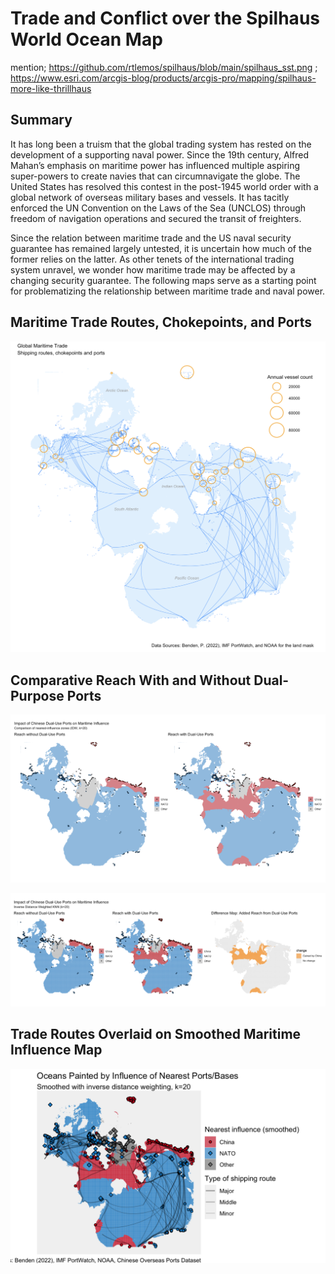 # Trade and Conflict over the Spilhaus World Ocean Map 

mention;  https://github.com/rtlemos/spilhaus/blob/main/spilhaus_sst.png ; https://www.esri.com/arcgis-blog/products/arcgis-pro/mapping/spilhaus-more-like-thrillhaus  
## Summary

It has long been a truism that the global trading system has rested on the development of a supporting naval power. Since the 19th century, Alfred Mahan’s emphasis on maritime power has influenced multiple aspiring super-powers to create navies that can circumnavigate the globe. The United States has resolved this contest in the post-1945 world order with a global network of overseas military bases and vessels. It has tacitly enforced the UN Convention on the Laws of the Sea (UNCLOS) through freedom of navigation operations and secured the transit of freighters.  


Since the relation between maritime trade and the US naval security guarantee has remained largely untested, it is uncertain how much of the former relies on the latter. As other tenets of the international trading system unravel, we wonder how maritime trade may be affected by a changing security guarantee.  The following maps serve as a starting point for problematizing the relationship between maritime trade and naval power.


 ## Maritime Trade Routes, Chokepoints, and Ports
 
 <p align="center">
  <img src="maps/spilhaus_map_1.png" width="600"/>
</p>


## Comparative Reach With and Without Dual-Purpose Ports 

 <p align="center">
  <img src="maps/spilhaus_map_2.2.png" width="700"/>
</p>



 <p align="center">
  <img src="maps/spilhaus_map_2.3.png" width="700"/>
</p>


## Trade Routes Overlaid on Smoothed Maritime Influence Map

 <p align="center">
  <img src="maps/spilhaus_map_3.png" width="700"/>
</p>

